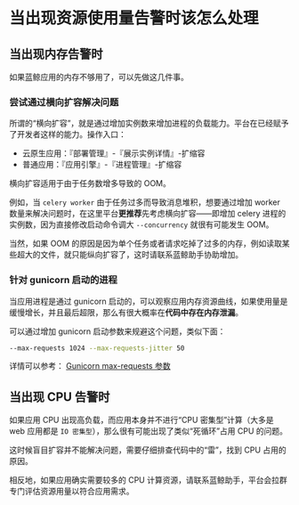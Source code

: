 # 当出现资源使用量告警时该怎么处理

## 当出现内存告警时

如果蓝鲸应用的内存不够用了，可以先做这几件事。

### 尝试通过横向扩容解决问题

所谓的“横向扩容”，就是通过增加实例数来增加进程的负载能力。平台在已经赋予了开发者这样的能力。操作入口：

- 云原生应用：『部署管理』-『展示实例详情』-扩缩容
- 普通应用：『应用引擎』-『进程管理』-扩缩容

横向扩容适用于由于任务数增多导致的 OOM。

例如，当 `celery worker` 由于任务过多而导致消息堆积，想要通过增加 worker 数量来解决问题时，在这里平台**更推荐**先考虑横向扩容——即增加 celery 进程的实例数，因为直接修改启动命令调大 `--concurrency` 就很有可能发生 OOM。

当然，如果 OOM 的原因是因为单个任务或者请求吃掉了过多的内存，例如读取某些超大的文件，就只能纵向扩容了，这时请联系蓝鲸助手协助增加。

### 针对 gunicorn 启动的进程

当应用进程是通过 gunicorn 启动的，可以观察应用内存资源曲线，如果使用量是缓慢增长，并且最后超限，那么有很大概率在**代码中存在内存泄漏**。

可以通过增加 gunicorn 启动参数来规避这个问题，类似下面：

```bash
--max-requests 1024 --max-requests-jitter 50
```

详情可以参考： [Gunicorn max-requests 参数](https://docs.gunicorn.org/en/18.0/settings.html#max-requests)

## 当出现 CPU 告警时

如果应用 CPU 出现高负载，而应用本身并不进行“CPU 密集型”计算（大多是 web 应用都是 `IO 密集型`），那么很有可能出现了类似“死循环”占用 CPU 的问题。

这时候盲目扩容并不能解决问题，需要仔细排查代码中的“雷”，找到 CPU 占用的原因。

相反地，如果应用确实需要较多的 CPU 计算资源，请联系蓝鲸助手，平台会拉群专门评估资源用量以符合应用需求。
